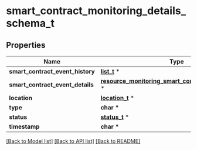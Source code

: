 # smart_contract_monitoring_details_schema_t

## Properties
Name | Type | Description | Notes
------------ | ------------- | ------------- | -------------
**smart_contract_event_history** | [**list_t**](smart_contract_event_history.md) \* |  | [optional] 
**smart_contract_event_details** | [**resource_monitoring_smart_contract_event_details_t**](resource_monitoring_smart_contract_event_details.md) \* |  | [optional] 
**location** | [**location_t**](location.md) \* |  | [optional] 
**type** | **char \*** |  | [optional] 
**status** | [**status_t**](status.md) \* |  | [optional] 
**timestamp** | **char \*** |  | [optional] 

[[Back to Model list]](../README.md#documentation-for-models) [[Back to API list]](../README.md#documentation-for-api-endpoints) [[Back to README]](../README.md)


